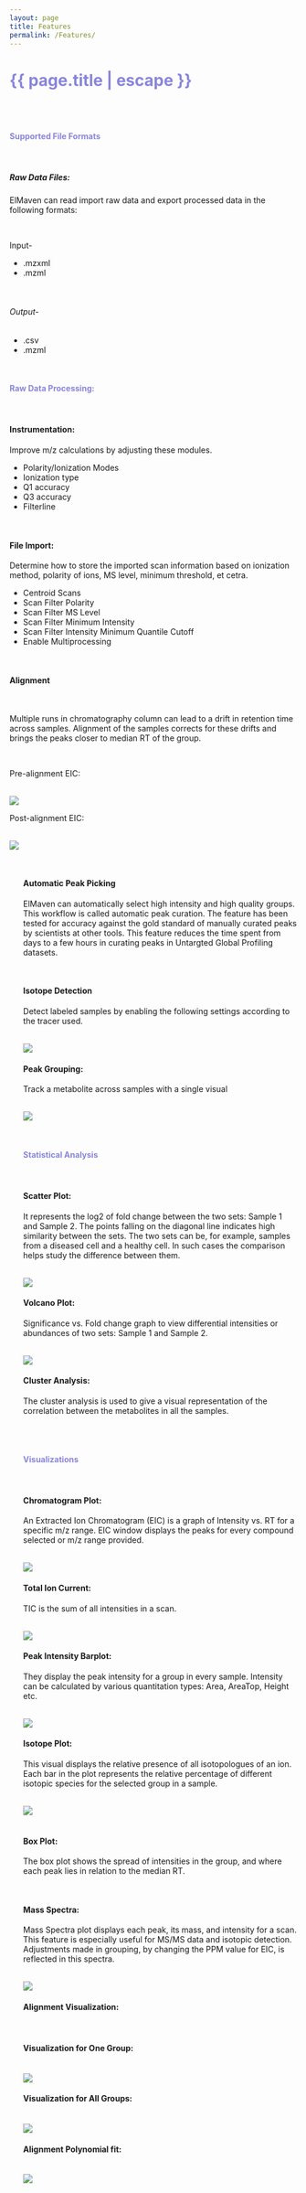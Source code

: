 ```yaml
---
layout: page
title: Features
permalink: /Features/
---
```


<h1 class="page-title cdn-h1" style="color: #8985db !important;">{{ page.title | escape }}</h1>

<div class="section">

<br>
<br>
<h4 class="cdn-h2"  style="color: #8985db;">Supported File Formats</h4>
<br>
<h5 class="cdn-h3">Raw Data Files:</h5>
<p class="cdn-content">
ElMaven can read import raw data and export processed data in the following formats:</p>
<br>
<p class="cdn-content">Input-</p>
  <ul class="dotted-list">
    <li class="cdn-content">.mzxml</li>
    <li class="cdn-content">.mzml</li>
  </ul>
  <br>
<h6 class="cdn-content">Output-</h6>
<ul class="dotted-list">
    <li class="cdn-content">.csv</li>
    <li class="cdn-content">.mzml</li>
  </ul>
  <br>
  
<h4 class="cdn-h2" style="color: #8985db;"  >Raw Data Processing:</h4>
<br>
<h4 class="cdn-h3">Instrumentation:</h4>

<p class="cdn-content">Improve m/z calculations by adjusting these modules.</p>
<ul class="dotted-list">
  <li class="cdn-content">Polarity/Ionization Modes</li>
  <li class="cdn-content">Ionization type</li>
  <li class="cdn-content">Q1 accuracy</li>
  <li class="cdn-content">Q3 accuracy</li>
  <li class="cdn-content">Filterline</li>
</ul>
<br>
<h4 class="cdn-h3">File Import:</h4> 
<p class="cdn-content">Determine how to store the imported scan information based on ionization method, polarity of ions, MS level, minimum threshold, et cetra.</p>
<ul class="dotted-list">
  <li class="cdn-content">Centroid Scans</li>
  <li class="cdn-content">Scan Filter Polarity</li>
  <li class="cdn-content">Scan Filter MS Level</li>
  <li class="cdn-content">Scan Filter Minimum Intensity</li>
  <li class="cdn-content">Scan Filter Intensity Minimum Quantile Cutoff</li>
  <li class="cdn-content">Enable Multiprocessing</li>
</ul>
<br>
<h4 class="cdn-h3">Alignment</h4>
<br>
<p class="cdn-content"> Multiple runs in chromatography column can lead to a drift in retention time across samples. Alignment of the samples corrects for these drifts and brings the peaks closer to median RT of the group.
</p>
<br>
<p class="cdn-h3">Pre-alignment EIC:</p>
<br>
<img class="img-res" src="
 https://user-images.githubusercontent.com/31105033/29817378-4ab73876-8ca7-11e7-9ccc-51cddf7675d9.JPG"/>
 <br>
    
<p class="cdn-h3">Post-alignment EIC:</p>
<br>
<img class="img-res" src="
 https://user-images.githubusercontent.com/31105033/29817379-4ab90a70-8ca7-11e7-987c-53990b5e265d.JPG
"/>
   
<ul>
<br>
<h4 class="cdn-h3 ">Automatic Peak Picking</h4>
<p class="cdn-content">ElMaven can automatically select high intensity and high quality groups. This workflow is called automatic peak curation. The feature has been tested for accuracy against the gold standard of manually curated peaks by scientists at other tools. This feature reduces the time spent from days to a few hours in curating peaks in Untargted Global Profiling datasets.</p>
<br>

<p class="cdn-content">
<h4 class="cdn-h3 " >Isotope Detection</h4></p>
<p class="cdn-content">Detect labeled samples by enabling the following settings according to the tracer used.</p>
<br>
<img class="img-res" src="https://user-images.githubusercontent.com/28925846/29772496-b1680ec4-8c16-11e7-81ea-2308c552a30d.png">
<br>
<p class="cdn-content">
<h4 class="cdn-h3">Peak Grouping:</h4>
<p class="cdn-content">Track a metabolite across samples with a single visual</p>
<br>
<img class="img-res" src=" /ElMaven/assets/peak_group.png"></p>
<br>
<h4 class=" cdn-h2" style="color: #8985db;">Statistical Analysis</h4>
<br>
<h4 class="cdn-h3">Scatter Plot:</h4>

<p class="cdn-content"> It represents the log2 of fold change between the two sets: Sample 1 and Sample 2. The points falling on the diagonal line indicates high similarity between the sets. The two sets can be, for example, samples from a diseased cell and a healthy cell. In such cases the comparison helps study the difference between them.
</p>
<br>
<img class="img-res" src="/ElMaven/assets/ScatterPlot.PNG">
<br>
<h4 class="cdn-h3">Volcano Plot:</h4><p class="cdn-content">
 Significance vs. Fold change graph to view differential intensities or abundances of two sets: Sample 1 and Sample 2.</p> 
<br>
<img class="img-res" src="/ElMaven/assets/FlowerPlot.PNG">
<br>
<h4 class="cdn-h3">Cluster Analysis:</h4>
<p class="cdn-content">
 The cluster analysis is used to give a visual representation of the correlation between the metabolites in all the samples.</p>
<br>
<br>
<h4 class="cdn-h2" style="color: #8985db;" >Visualizations</h4>
<br>
<h4 class="cdn-h3">Chromatogram Plot:</h4>

<p class="cdn-content">An Extracted Ion Chromatogram (EIC) is a graph of Intensity vs. RT for a specific m/z range. EIC window displays the peaks for every compound selected or m/z range provided.
</p>
<br><img class="img-res" src="https://user-images.githubusercontent.com/28925846/29777350-5f5f2bcc-8c29-11e7-8f70-d1fd87146fb8.png"> 
<br>
<h4 class="cdn-h3">Total Ion Current:</h4>
<p class="cdn-content"> TIC is the sum of all intensities in a scan.
</p>
<br>
<img class="img-res" src="/ElMaven/assets/TIC.PNG">
<br>
<h4 class="cdn-h3">Peak Intensity Barplot:</h4>
<p class="cdn-content">
They display the peak intensity for a group in every sample. Intensity can be calculated by various quantitation types: Area, AreaTop, Height etc.
</p>
<br><img class="img-res" src=" https://user-images.githubusercontent.com/28925846/29876673-18d6f49e-8dbb-11e7-92da-3c9132aafeed.png"> 
<br>
<h4 class="cdn-h3">Isotope Plot:</h4>
 <p class="cdn-content">
This visual displays the relative presence of all isotopologues of an ion. Each bar in the plot represents the relative percentage of different isotopic species for the selected group in a sample.

</p>
<br><img class="img-res" src=" https://user-images.githubusercontent.com/28925846/29966908-9b79f35c-8f31-11e7-9516-b2746f444234.png ">
<br>
<br>
<h4 class="cdn-h3">Box Plot: </h4>

<p class="cdn-content">
The box plot shows the spread of intensities in the group, and where each peak lies in relation to the median RT.
<p>
<br>
<h4 class="cdn-h3">Mass Spectra:</h4>

<p class="cdn-content">
Mass Spectra plot displays each peak, its mass, and intensity for a scan. This feature is especially useful for MS/MS data and isotopic detection. Adjustments made in grouping, by changing the PPM value for EIC, is reflected in this spectra.
</p>
<br>
<img class="img-res" src=" https://user-images.githubusercontent.com/28925846/29877841-5dc3e7a8-8dbe-11e7-804c-a897c15fe763.JPG "/> 

<br>
<h4 class="cdn-h3">Alignment Visualization:</h4> 

<br>
<h4 class="cdn-h3">Visualization for One Group:</h4><br><img src="https://user-images.githubusercontent.com/28925846/29772958-bb02c3fa-8c18-11e7-8efb-2763fc64535a.png" class="img-res"> 
<br>

<h4 class="cdn-h3">Visualization for All Groups:</h4><br> <img src="https://user-images.githubusercontent.com/28925846/29772953-bad88ef0-8c18-11e7-83bb-818adbf7d86c.png" class="img-res">
<br>
<h4 class="cdn-h3">Alignment Polynomial fit: </h4>
<br>
<img  src="https://user-images.githubusercontent.com/28925846/29772952-ba8b43d4-8c18-11e7-852d-34db2bf20ac6.png" class="img-res">
<br>
